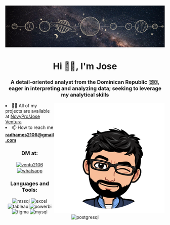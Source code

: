 ![MasterHead](https://github.com/radha2106/radha2106/blob/main/Profile%20banner%20-%201.png)

<h1 align="center">Hi 👋😎, I'm Jose</h1>
<h3 align="center">A detail-oriented analyst from the Dominican Republic 🇩🇴, eager in interpreting and analyzing data; seeking to leverage my analytical skills </h3>
<img align="right" alt="Coding" width="350" src="https://github.com/radha2106/radha2106/blob/main/4824f0a65609cc143753dba9ff9327cc5c221395952d866a7b19402e050faa69.0.png"

- 👨‍💻 All of my projects are available at [NovyPro/Jose Ventura](https://www.novypro.com/profile_projects/joseventura)
- 📫 How to reach me **radhames2106@gmail.com**

<h3 align="center">DM at:</h3>
<p align="center">
<a href="https://instagram.com/ventu2106" target="blank"><img align="center" src="https://www.svgrepo.com/show/452229/instagram-1.svg" alt="ventu2106" height="40" width="40" /></a>
<a href="http://Wa.me/+18294461993" target="blank"><img align="center" src="https://www.svgrepo.com/show/475692/whatsapp-color.svg" alt="whatsapp" height="40" width="40" /></a>
</p>

<h3 align="center">Languages and Tools:</h3>
<p align="center"> 
<img src="https://www.svgrepo.com/show/303229/microsoft-sql-server-logo.svg" alt="mssql" width="40" height="40"/>
<img src="https://www.svgrepo.com/show/373589/excel.svg" alt="excel" width="40" height="40"/>
<img src="https://www.svgrepo.com/show/354428/tableau-icon.svg" alt="tableau" width="40" height="40"/>
<img src="https://upload.wikimedia.org/wikipedia/commons/c/cf/New_Power_BI_Logo.svg" alt="powerbi" width="40" height="40"/>
<img src="https://www.svgrepo.com/show/452202/figma.svg" alt="figma" width="40" height="40"/> 
<img src="https://www.svgrepo.com/show/354099/mysql.svg" alt="mysql" width="40" height="40"/> 
<img src="https://www.svgrepo.com/show/373965/pgsql.svg" alt="postgresql" width="40" height="40"/> </p>
